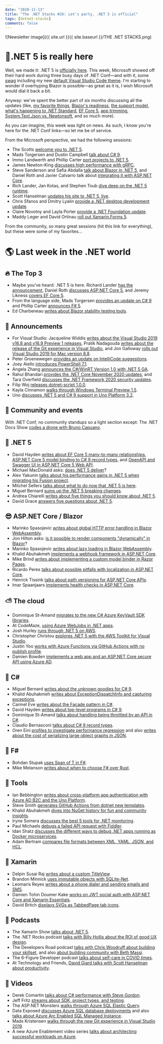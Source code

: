 ```yaml
---
date: "2020-11-13"
title: "The .NET Stacks #26: Let's party, .NET 5 is official"
tags: [dotnet-stacks]
comments: false
---
```


![Newsletter image]({{ site.url }}{{ site.baseurl }}/THE .NET STACKS.png)

# 🥳.NET 5 is really here

Well, we made it: .NET 5 is [officially here](https://devblogs.microsoft.com/dotnet/announcing-net-5-0). This week, Microsoft showed off their hard work during three busy days of .NET Conf—and with it, some [swag](https://www.dotnetconf.net/swag) including my new [default Visual Studio Code theme](https://marketplace.visualstudio.com/items?itemName=dotnetconfteam.dotnet-purple-theme). I'm starting to wonder if overhyping Blazor is possible—as great as it is, I wish Microsoft would dial it back a bit.

Anyway: we've spent the better part of six months discussing all the updates (like, [my favorite things](https://daveabrock.com/2020/11/13/dotnet-stacks-25), [Blazor's readiness](https://daveabrock.com/2020/11/06/dotnet-stacks-24), [the support model](https://daveabrock.com/2020/10/31/dotnet-stacks-23), [what's happening to .NET Standard](https://daveabrock.com/2020/09/26/dotnet-stacks-18), [EF Core 5](https://daveabrock.com/2020/09/19/dotnet-stacks-17), [app trimming](https://daveabrock.com/2020/09/12/dotnet-stacks-16), [System.Text.Json vs. Newtonsoft](https://daveabrock.com/2020/08/08/dotnet-stacks-11), and so much more).

As you can imagine, this week was light on news. As such, I know you're here for the .NET Conf links—so let me be of service.

From the Microsoft perspective, we had the following sessions:

* The Scotts [welcome you to .NET 5](http://www.youtube.com/watch?v=o-esVzL3YLI).
* Mads Torgersen and Dustin Campbell [talk about C# 9](https://www.youtube.com/watch?v=x3kWzPKoRXc).
* Immo Landwerth and Phillip Carter [port projects to .NET 5](http://www.youtube.com/watch?v=bvmd2F11jpA).
* James Newton-King [discusses high performance with gRPC](http://www.youtube.com/watch?v=EJ8M2Em5Zzc).
* Steve Sanderson and Safia Abdalla [talk about Blazor in .NET 5](https://www.youtube.com/watch?v=Nag6u5TxjIA), and Daniel Roth and Javier Calvarro talk about [integrating it with ASP.NET Core](https://www.youtube.com/watch?v=CEjqhTGrqDY).
* Rich Lander, Jan Kotas, and Stephen Toub [dive deep on the .NET 5 runtime](https://www.youtube.com/watch?v=qJXJnop1bZ0).
* Scott Hanselman [updates his site to .NET 5, live](https://www.youtube.com/watch?v=28D_roo3cUw).
* Chris Sfanos and Dmitry Lyalin [provide a .NET desktop development update](https://www.youtube.com/watch?v=NDYcq1yKhiA).
* Claire Novotny and Layla Porter [provide a .NET Foundation update](http://www.youtube.com/watch?v=ppIBnjAdgik).
* Maddy Leger and David Ortinau [roll out Xamarin.Forms 5](https://www.youtube.com/watch?v=M7UVz82dE90).

From the community, so many great sessions (hit this link for everything), but these were some of my favorites...

# 🌎 Last week in the .NET world

## 🔥 The Top 3

* Maybe you've heard: .NET 5 is here. Richard Lander [has the announcement](https://devblogs.microsoft.com/dotnet/announcing-net-5-0), Daniel Roth [discusses ASP.NET Core 5](https://devblogs.microsoft.com/aspnet/announcing-asp-net-core-in-net-5), and Jeremy Likness [covers EF Core 5](https://devblogs.microsoft.com/dotnet/announcing-the-release-of-ef-core-5-0).
* From the language side, Mads Torgersen [provides an update on C# 9](https://devblogs.microsoft.com/dotnet/c-9-0-on-the-record) and Phillip Carter [announces F# 5](https://devblogs.microsoft.com/dotnet/announcing-f-5).
* Ed Charbeneau [writes about Blazor stability testing tools](https://www.telerik.com/blogs/blazor-stability-testing-tools-for-bulletproof-applications).

## 📢 Announcements

* For Visual Studio: Jacqueline Widdis [writes about the Visual Studio 2019 v16.8 and v16.9 Preview 1 releases](https://devblogs.microsoft.com/visualstudio/visual-studio-2019-v16-8), Pratik Nadagouda [writes about the release of the Git experience in Visual Studio](https://devblogs.microsoft.com/visualstudio/announcing-the-release-of-the-git-experience-in-visual-studio), and Jon Galloway [rolls out Visual Studio 2019 for Mac version 8.8](https://devblogs.microsoft.com/visualstudio/visual-studio-2019-for-mac-version-8-8-is-now-available).
* Peter Groenewegen [provides an update on IntelliCode suggestions](https://devblogs.microsoft.com/visualstudio/intellicode-suggestion-apply-all).
* Joey Aiello [introduces PowerShell 7.1](https://devblogs.microsoft.com/powershell/announcing-powershell-7-1).
* Angela Zhang [announces the C#/WinRT Version 1.0 with .NET 5 GA](https://blogs.windows.com/windowsdeveloper/2020/11/10/announcing-c-winrt-version-1-0-with-the-net-5-ga-release).
* Rahul Bhandari [provides the .NET Core November 2020 updates](https://devblogs.microsoft.com/dotnet/net-core-november-2020), and Tara Overfield [discusses the .NET Framework 2020 security updates](https://devblogs.microsoft.com/dotnet/net-framework-november-2020-security-and-quality-rollup-updates).
* Filip Woj [releases dotnet-script 1.0.0](https://www.strathweb.com/2020/11/dotnet-script-1-0-0-released-with-support-for-net-5-0-and-c-9/).
* Kayla Cinnamon [walks through Windows Terminal Preview 1.5](https://devblogs.microsoft.com/commandline/windows-terminal-preview-1-5-release).
* Uno [discusses .NET 5 and C# 9 support in Uno Platform 3.2](https://platform.uno/blog/uno-platform-3-2-net-5-c-9-support-and-net-5-webassembly-aot-support/).

## 📅 Community and events

With .NET Conf, no community standups so a light section except: The .NET Docs Show [codes a drone with Bruno Capuano](https://www.youtube.com/watch?v=2xeKomASV0E).

## 🚀 .NET 5

* David Hayden [writes about EF Core 5 many-to-many relationships](https://www.davidhayden.me/blog/ef-core-5-many-to-many-relationships), [ASP.NET Core 5 model binding to C# 9 record types](https://www.davidhayden.me/blog/asp-net-core-5-model-binding-to-csharp-9-record-types), and [OpenAPI and Swagger UI in ASP.NET Core 5 Web API](https://www.davidhayden.me/blog/openapi-and-swagger-ui-in-asp-net-core-5-web-api).
* Michael MacDonald asks: [does .NET 5 deliver](https://medium.com/young-coder/does-net-5-deliver-8f3f89193d21)?
* Alex Yakunin [talks about his performance gains in .NET 5 when migrating his Fusion project](https://alexyakunin.medium.com/astonishing-performance-of-net-5-7803d69dae2e).
* Mitchel Sellers [talks about what to do now that .NET 5 is here](https://www.mitchelsellers.com/blog/article/net-5-is-here-now-what).
* Miguel Bernard [sums up the .NET 5 breaking changes](https://blog.miguelbernard.com/net-5-the-breaking-changes-you-need-to-know-about/).
* Andrea Chiarelli [writes about five things you should know about .NET 5](https://auth0.com/blog/dotnet-5-whats-new/).
* David Grace [answers five questions about .NET 5](https://www.roundthecode.com/dotnet/five-questions-you-may-have-about-asp-net-core-for-dotnet-5).

## 😎 ASP.NET Core / Blazor

* Marinko Spasojevic [writes about global HTTP error handling in Blazor WebAssembly](https://code-maze.com/global-http-error-handling-in-blazor-webassembly/).
* Jon Hilton asks: [is it possible to render components "dynamically" in Blazor](https://jonhilton.net/blazor-dynamic-components/)?
* Marinko Spasojevic [writes about lazy loading in Blazor WebAssembly](https://code-maze.com/lazy-loading-in-blazor-webassembly/).
* Khalid Abuhakmeh [implements a webhook framework in ASP.NET Core](https://khalidabuhakmeh.com/implement-a-webhook-framework-with-aspnetcore).
* Mike Brind [writes about implementing a custom model binder in Razor Pages](https://www.mikesdotnetting.com/article/353/implementing-a-custom-model-binder-in-razor-pages).
* Ricardo Peres [talks about possible pitfalls with localization in ASP.NET Core](https://weblogs.asp.net/ricardoperes/asp-net-core-pitfalls-localization-with-shared-resources).
* Henrick Tissink [talks about path versioning for ASP.NET Core APIs](https://dev.to/htissink/asp-net-core-api-path-versioning-197o).
* Imar Spaanjaars [implements health checks in ASP.NET Core](https://imar.spaanjaars.com/611/implementing-health-checks-in-aspnet-core).

## ⛅ The cloud

* Dominique St-Amand [migrates to the new C# Azure KeyVault SDK libraries](https://www.domstamand.com/migrating-to-the-new-csharp-azure-keyvault-sdk-libraries/).
* At CodeMaze, [using Azure WebJobs in .NET apps](https://code-maze.com/azure-webjobs-in-app-service/).
* Josh Hurley [runs through .NET 5 on AWS](https://aws.amazon.com/blogs/developer/net-5-on-aws).
* Christopher Christou [explores .NET 5 with the AWS Toolkit for Visual Studio](https://aws.amazon.com/blogs/developer/exploring-net-5-with-the-aws-toolkit-for-visual-studio).
* Justin Yoo [works with Azure Functions via GitHub Actions with no publish profile](https://techcommunity.microsoft.com/t5/apps-on-azure/azure-functions-via-github-actions-with-no-publish-profile).
* Damien Bowden [implements a web app and an ASP.NET Core secure API using Azure AD](https://damienbod.com/2020/11/09/implement-a-web-app-and-an-asp-net-core-secure-api-using-azure-ad-which-delegates-to-second-api/).

## 📔 C#

* Miguel Bernard [writes about the unknown goodies for C# 9](https://blog.miguelbernard.com/c-9-the-unknown-goodies/).
* Khalid Abuhakmeh [writes about ExceptionDispatchInfo and capturing exceptions](https://khalidabuhakmeh.com/exceptiondispatchinfo-and-capturing-exceptions).
* Carmel Eve [writes about the Facade pattern in C#](https://endjin.com/blog/2020/11/design-patterns-in-csharp-the-facade-pattern.html).
* David Hayden [writes about top-level programs in C# 9](https://www.davidhayden.me/blog/top-level-programs-in-csharp-9).
* Dominique St-Amand [talks about handling being throttled by an API in C#](https://www.domstamand.com/csharp-ways-of-handling-when-being-throttled-by-an-api/).
* Claudio Bernasconi [talks about C# 9 record types](https://www.claudiobernasconi.ch/2020/11/07/csharp-9-record-types-introduction-and-deep-dive/).
* Oren Eini [profiles to investigate performance regression](https://ayende.com/blog/192325-A/always-profile-the-case-of-the-mysterious-performance-regression) and also [writes about the cost of serializing large object graphs in JSON](https://ayende.com/blog/192324-A/always-profile-the-hidden-cost-of-serializing-large-object-graphs-to-json).

## 📗 F#

* Bohdan Stupak [uses Span of T in F#](https://www.c-sharpcorner.com/article/using-spant-in-f-sharp/).
* Mike Melanson [writes about when to choose F# over Rust](https://thenewstack.io/this-week-in-programming-when-to-choose-f-over-rust/).

## 🔧 Tools

* Ian Bebbington [writes about cross-platform app authentication with Azure AD B2C and the Uno Platform](https://ian.bebbs.co.uk/posts/UnoB2C).
* Steve Smith [generates GitHub Actions from dotnet new templates](https://ardalis.com/github-actions-from-cli/).
* Khalid Abuhakmeh [dives into NuGet history for fun and community insights](https://blog.jetbrains.com/dotnet/2020/11/09/diving-into-nuget-history-for-fun-and-community-insights/).
* Iryne Somera [discusses the best 5 tools for .NET monitoring](https://stackify.com/best-5-tools-for-net-monitoring/).
* Paul Michaels [debugs a failed API request with Fiddler](https://www.pmichaels.net/2020/11/07/debugging-a-failed-api-request-and-defining-an-authorization-header-using-fiddler-everywhere).
* Idan Shatz [discusses the different ways to debug .NET apps running as Docker microservices](https://oz-code.com/blog/production-debugging/debugging-net-applications-running-as-docker-microservices-from-intrusive-to-non-intrusive).
* Adam Bertram [compares file formats between XML, YAML, JSON, and HCL](https://octopus.com/blog/state-of-config-file-formats).

## 📱 Xamarin

* Delpin Susai Raj [writes about a custom TitleView](https://xamarinmonkeys.blogspot.com/2020/11/xamarinforms-custom-titleview.html).
* Brandon Minnick [uses immutable objects with SQLite-Net](https://codetraveler.io/2020/11/11/using-immutable-objects-with-sqlite-net/).
* Leomaris Reyes [writes about a phone dialer and sending emails and SMS](https://www.telerik.com/blogs/phone-dialer-sending-emails-sms-xamarin-forms).
* Damien Tohin Doumer Kake [works on JWT social auth with ASP.NET Core and Xamarin Essentials](https://doumer.me/jwt-social-auth-with-asp-net-core-and-xamarin-essentials/).
* David Britch [displays SVGs as TabbedPage tab icons](https://www.davidbritch.com/2020/11/display-svgs-as-tabbedpage-tab-icons-in.html).

## 🎤 Podcasts

* The Xamarin Show [talks about .NET 5](https://www.xamarinpodcast.com/81).
* The .NET Rocks podcast [talks with Billy Hollis about the ROI of good UX design](https://www.dotnetrocks.com/default.aspx?ShowNum=1713).
* The Developers Road podcast [talks with Chris Woodruff about building your skillset](https://www.developersroad.com/episodes/005-chris-woodruff/), and also [about building community with Beth Massi](https://www.developersroad.com/episodes/003-beth-massi/).
* The 6-Figure Developer podcast [talks about self-care in COVID times](https://6figuredev.com/podcast/episode-169-welcome-back-ash-self-care-in-covid-times/).
* At Technology and Friends, [David Giard talks with Scott Hanselman about productivity](http://davidgiard.com/2020/11/09/ScottHanselmanOnProductivity.aspx).

## 🎥 Videos

* Derek Comartin [talks about C# performance with Steve Gordon](https://codeopinion.com/talking-c-performance-with-steve-gordon).
* Jeff Fritz [streams about SDK, project types, and testing](https://www.youtube.com/watch?v=HQT1GOA3hg8).
* The ASP.NET Monsters [walks through Azure SQL Elastic Query](https://www.youtube.com/watch?v=IAx1nsh5-Ao).
* Data Exposed [discusses Azure SQL database deployments](https://channel9.msdn.com/Shows/Data-Exposed/Leveling-Up-Your-Azure-SQL-Database-Deployments) and also [talks about Azure Arc Enabled SQL Managed Instance](https://channel9.msdn.com/Shows/Data-Exposed/What-is-Azure-Arc-Enabled-SQL-Managed-Instance--Data-Exposed).
* Mads Kristensen [walks through the new Git experience in Visual Studio 2019](https://www.youtube.com/watch?v=UHrAg3iKoe0).
* A new Azure Enablement video series [talks about architecting successful workloads on Azure](https://channel9.msdn.com/Shows/Azure-Enablement/Architect-successful-workloads-on-Azure--Introduction-Ep-1-Well-Architected-series).
